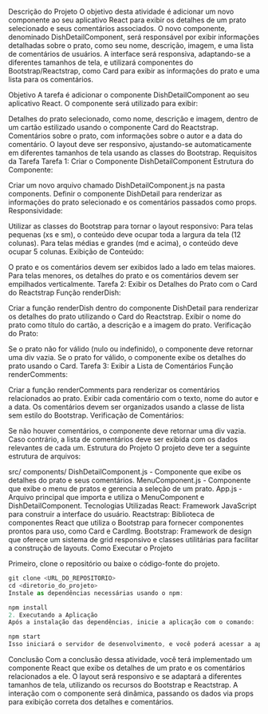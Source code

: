 Descrição do Projeto
O objetivo desta atividade é adicionar um novo componente ao seu aplicativo React para exibir os detalhes de um prato selecionado e seus comentários associados. O novo componente, denominado DishDetailComponent, será responsável por exibir informações detalhadas sobre o prato, como seu nome, descrição, imagem, e uma lista de comentários de usuários. A interface será responsiva, adaptando-se a diferentes tamanhos de tela, e utilizará componentes do Bootstrap/Reactstrap, como Card para exibir as informações do prato e uma lista para os comentários.

Objetivo
A tarefa é adicionar o componente DishDetailComponent ao seu aplicativo React. O componente será utilizado para exibir:

Detalhes do prato selecionado, como nome, descrição e imagem, dentro de um cartão estilizado usando o componente Card do Reactstrap.
Comentários sobre o prato, com informações sobre o autor e a data do comentário.
O layout deve ser responsivo, ajustando-se automaticamente em diferentes tamanhos de tela usando as classes do Bootstrap.
Requisitos da Tarefa
Tarefa 1: Criar o Componente DishDetailComponent
Estrutura do Componente:

Criar um novo arquivo chamado DishDetailComponent.js na pasta components.
Definir o componente DishDetail para renderizar as informações do prato selecionado e os comentários passados como props.
Responsividade:

Utilizar as classes do Bootstrap para tornar o layout responsivo:
Para telas pequenas (xs e sm), o conteúdo deve ocupar toda a largura da tela (12 colunas).
Para telas médias e grandes (md e acima), o conteúdo deve ocupar 5 colunas.
Exibição de Conteúdo:

O prato e os comentários devem ser exibidos lado a lado em telas maiores.
Para telas menores, os detalhes do prato e os comentários devem ser empilhados verticalmente.
Tarefa 2: Exibir os Detalhes do Prato com o Card do Reactstrap
Função renderDish:

Criar a função renderDish dentro do componente DishDetail para renderizar os detalhes do prato utilizando o Card do Reactstrap.
Exibir o nome do prato como título do cartão, a descrição e a imagem do prato.
Verificação do Prato:

Se o prato não for válido (nulo ou indefinido), o componente deve retornar uma div vazia.
Se o prato for válido, o componente exibe os detalhes do prato usando o Card.
Tarefa 3: Exibir a Lista de Comentários
Função renderComments:

Criar a função renderComments para renderizar os comentários relacionados ao prato.
Exibir cada comentário com o texto, nome do autor e a data. Os comentários devem ser organizados usando a classe de lista sem estilo do Bootstrap.
Verificação de Comentários:

Se não houver comentários, o componente deve retornar uma div vazia.
Caso contrário, a lista de comentários deve ser exibida com os dados relevantes de cada um.
Estrutura do Projeto
O projeto deve ter a seguinte estrutura de arquivos:

src/
components/
DishDetailComponent.js - Componente que exibe os detalhes do prato e seus comentários.
MenuComponent.js - Componente que exibe o menu de pratos e gerencia a seleção de um prato.
App.js - Arquivo principal que importa e utiliza o MenuComponent e DishDetailComponent.
Tecnologias Utilizadas
React: Framework JavaScript para construir a interface do usuário.
Reactstrap: Biblioteca de componentes React que utiliza o Bootstrap para fornecer componentes prontos para uso, como Card e CardImg.
Bootstrap: Framework de design que oferece um sistema de grid responsivo e classes utilitárias para facilitar a construção de layouts.
Como Executar o Projeto

Primeiro, clone o repositório ou baixe o código-fonte do projeto.

```js
git clone <URL_DO_REPOSITORIO>
cd <diretorio_do_projeto>
Instale as dependências necessárias usando o npm:
```

```js
npm install
2. Executando a Aplicação
Após a instalação das dependências, inicie a aplicação com o comando:
```

```js
npm start
Isso iniciará o servidor de desenvolvimento, e você poderá acessar a aplicação no navegador através de:
```
Conclusão
Com a conclusão dessa atividade, você terá implementado um componente React que exibe os detalhes de um prato e os comentários relacionados a ele. O layout será responsivo e se adaptará a diferentes tamanhos de tela, utilizando os recursos do Bootstrap e Reactstrap. A interação com o componente será dinâmica, passando os dados via props para exibição correta dos detalhes e comentários.